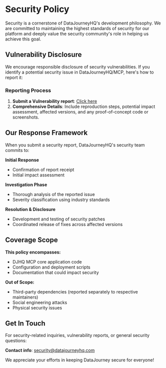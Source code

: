 # Security Policy

Security is a cornerstone of DataJourneyHQ's development philosophy.
We are committed to maintaining the highest standards of security for our platform and
deeply value the security community's role in helping us achieve this goal.

## Vulnerability Disclosure

We encourage responsible disclosure of security vulnerabilities.
If you identify a potential security issue in DataJourneyHQ/MCP, here's how to report it:

### Reporting Process

1. **Submit a Vulnerability report**: [Click here](https://github.com/DataJourneyHQ/MCP/security/advisories)
2. **Comprehensive Details**: Include reproduction steps, potential impact assessment, affected versions, and any proof-of-concept code or screenshots.

## Our Response Framework

When you submit a security report, DataJourneyHQ's security team commits to:

**Initial Response**
- Confirmation of report receipt
- Initial impact assessment

**Investigation Phase**
- Thorough analysis of the reported issue
- Severity classification using industry standards

**Resolution & Disclosure**
- Development and testing of security patches
- Coordinated release of fixes across affected versions

## Coverage Scope

**This policy encompasses:**
- DJHQ MCP core application code
- Configuration and deployment scripts
- Documentation that could impact security

**Out of Scope:**
- Third-party dependencies (reported separately to respective maintainers)
- Social engineering attacks
- Physical security issues

## Get In Touch

For security-related inquiries, vulnerability reports, or general security questions:

**Contact info**: [security@datajourneyhq.com](mailto:security@datajourneyhq.com)

We appreciate your efforts in keeping DataJourney secure for everyone!
